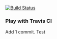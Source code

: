 [![Build Status](https://travis-ci.org/Drenjy/play-with-travis.svg?branch=master)](https://travis-ci.org/Drenjy/play-with-travis)
### Play with Travis CI
Add 1 commit. Test